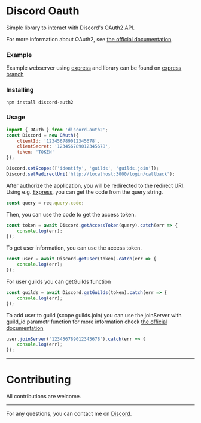 # Discord Oauth
Simple library to interact with Discord's OAuth2 API.

For more information about OAuth2, see [the official documentation](https://discord.com/developers/docs/topics/oauth2).

### Example 
Example webserver using [express](https://expressjs.com/) and library can be found on [express branch](https://github.com/MightyBotDevs/discord-oauth/tree/express)


### Installing
```shell
npm install discord-auth2
```

### Usage
```javascript
import { OAuth } from 'discord-auth2';
const Discord = new OAuth({
    clientId: '123456789012345678',
    clientSecret: '123456789012345678',
    token: 'TOKEN'
});

Discord.setScopes(['identify', 'guilds', 'guilds.join']);
Discord.setRedirectUri('http://localhost:3000/login/callback');
```

After authorize the application, you will be redirected to the redirect URI.
Using e.g. [Express](https://expressjs.com/en/), you can get the code from the query string.

```javascript
const query = req.query.code;
```

Then, you can use the code to get the access token.

```javascript
const token = await Discord.getAccessToken(query).catch(err => {
    console.log(err);
});
```

To get user information, you can use the access token.

```javascript
const user = await Discord.getUser(token).catch(err => {
    console.log(err);
});
```

For user guilds you can getGuilds function

```javascript
const guilds = await Discord.getGuilds(token).catch(err => {
    console.log(err);
});
```

To add user to guild (scope guilds.join) you can use the joinServer with guild_id parametr function for more information check [the official documentation](https://discord.com/developers/docs/resources/guild#add-guild-member)

```javascript
user.joinServer('123456789012345678').catch(err => {
    console.log(err);
});
```

<hr>

# Contributing

All contributions are welcome.

<hr>

For any questions, you can contact me on [Discord](https://discord.gg/EH7SgSCFSd).

